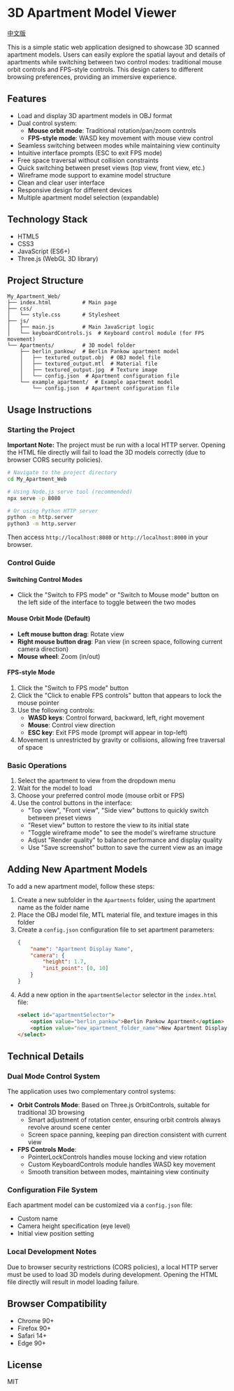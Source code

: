 # 3D Apartment Model Viewer

[中文版](README_CN.md)

This is a simple static web application designed to showcase 3D scanned apartment models. Users can easily explore the spatial layout and details of apartments while switching between two control modes: traditional mouse orbit controls and FPS-style controls. This design caters to different browsing preferences, providing an immersive experience.

## Features

- Load and display 3D apartment models in OBJ format
- Dual control system:
  - **Mouse orbit mode**: Traditional rotation/pan/zoom controls
  - **FPS-style mode**: WASD key movement with mouse view control
- Seamless switching between modes while maintaining view continuity
- Intuitive interface prompts (ESC to exit FPS mode)
- Free space traversal without collision constraints
- Quick switching between preset views (top view, front view, etc.)
- Wireframe mode support to examine model structure
- Clean and clear user interface
- Responsive design for different devices
- Multiple apartment model selection (expandable)

## Technology Stack

- HTML5
- CSS3
- JavaScript (ES6+)
- Three.js (WebGL 3D library)

## Project Structure

```
My_Apartment_Web/
├── index.html          # Main page
├── css/
│   └── style.css       # Stylesheet
├── js/
│   ├── main.js         # Main JavaScript logic
│   └── keyboardControls.js  # Keyboard control module (for FPS movement)
└── Apartments/         # 3D model folder
    ├── berlin_pankow/  # Berlin Pankow apartment model
    │   ├── textured_output.obj  # OBJ model file
    │   ├── textured_output.mtl  # Material file
    │   ├── textured_output.jpg  # Texture image
    │   └── config.json  # Apartment configuration file
    └── example_apartment/  # Example apartment model
        └── config.json  # Apartment configuration file
```

## Usage Instructions

### Starting the Project
**Important Note:** The project must be run with a local HTTP server. Opening the HTML file directly will fail to load the 3D models correctly (due to browser CORS security policies).

```bash
# Navigate to the project directory
cd My_Apartment_Web

# Using Node.js serve tool (recommended)
npx serve -p 8080

# Or using Python HTTP server
python -m http.server
python3 -m http.server
```

Then access `http://localhost:8080` or `http://localhost:8000` in your browser.

### Control Guide

#### Switching Control Modes
- Click the "Switch to FPS mode" or "Switch to Mouse mode" button on the left side of the interface to toggle between the two modes

#### Mouse Orbit Mode (Default)
- **Left mouse button drag**: Rotate view
- **Right mouse button drag**: Pan view (in screen space, following current camera direction)
- **Mouse wheel**: Zoom (in/out)

#### FPS-style Mode
1. Click the "Switch to FPS mode" button
2. Click the "Click to enable FPS controls" button that appears to lock the mouse pointer
3. Use the following controls:
   - **WASD keys**: Control forward, backward, left, right movement
   - **Mouse**: Control view direction
   - **ESC key**: Exit FPS mode (prompt will appear in top-left)
4. Movement is unrestricted by gravity or collisions, allowing free traversal of space

### Basic Operations
1. Select the apartment to view from the dropdown menu
2. Wait for the model to load
3. Choose your preferred control mode (mouse orbit or FPS)
4. Use the control buttons in the interface:
   - "Top view", "Front view", "Side view" buttons to quickly switch between preset views
   - "Reset view" button to restore the view to its initial state
   - "Toggle wireframe mode" to see the model's wireframe structure
   - Adjust "Render quality" to balance performance and display quality
   - Use "Save screenshot" button to save the current view as an image

## Adding New Apartment Models

To add a new apartment model, follow these steps:

1. Create a new subfolder in the `Apartments` folder, using the apartment name as the folder name
2. Place the OBJ model file, MTL material file, and texture images in this folder
3. Create a `config.json` configuration file to set apartment parameters:
   ```json
   {
       "name": "Apartment Display Name",
       "camera": {
           "height": 1.7,
           "init_point": [0, 10]
       }
   }
   ```
4. Add a new option in the `apartmentSelector` selector in the `index.html` file:
   ```html
   <select id="apartmentSelector">
       <option value="berlin_pankow">Berlin Pankow Apartment</option>
       <option value="new_apartment_folder_name">New Apartment Display Name</option>
   </select>
   ```

## Technical Details

### Dual Mode Control System
The application uses two complementary control systems:
- **Orbit Controls Mode**: Based on Three.js OrbitControls, suitable for traditional 3D browsing
  - Smart adjustment of rotation center, ensuring orbit controls always revolve around scene center
  - Screen space panning, keeping pan direction consistent with current view
- **FPS Controls Mode**:
  - PointerLockControls handles mouse locking and view rotation
  - Custom KeyboardControls module handles WASD key movement
  - Smooth transition between modes, maintaining view continuity

### Configuration File System
Each apartment model can be customized via a `config.json` file:
- Custom name
- Camera height specification (eye level)
- Initial view position setting

### Local Development Notes
Due to browser security restrictions (CORS policies), a local HTTP server must be used to load 3D models during development. Opening the HTML file directly will result in model loading failure.

## Browser Compatibility

- Chrome 90+
- Firefox 90+
- Safari 14+
- Edge 90+

## License

MIT 
